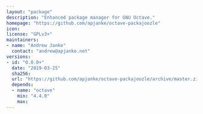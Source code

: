 ```yaml
---
layout: "package"
description: "Enhanced package manager for GNU Octave."
homepage: "https://github.com/apjanke/octave-packajoozle"
icon:
license: "GPLv3+"
maintainers:
- name: "Andrew Janke"
  contact: "andrew@apjanke.net"
versions:
- id: "0.0.0+"
  date: "2019-03-25"
  sha256:
  url: "https://github.com/apjanke/octave-packajoozle/archive/master.zip"
  depends:
  - name: "octave"
    min: "4.4.0"
    max:
---
```

